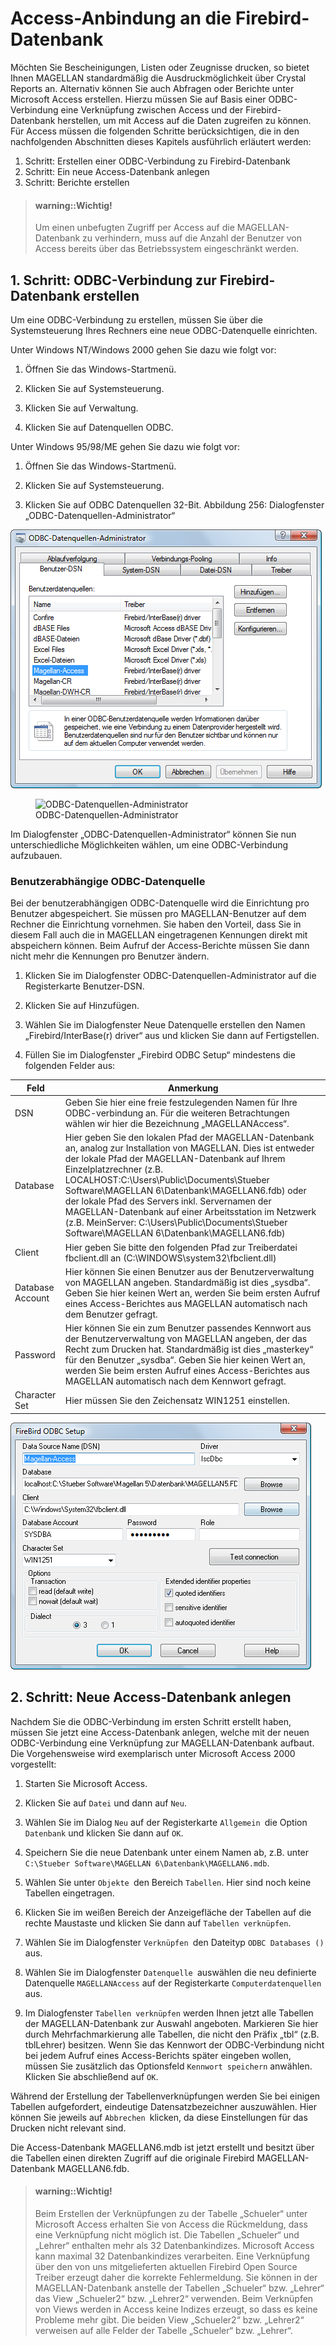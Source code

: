 # Access-Anbindung an die Firebird-Datenbank

Möchten Sie Bescheinigungen, Listen oder Zeugnisse drucken, so bietet Ihnen MAGELLAN standardmäßig die Ausdruckmöglichkeit über Crystal Reports an. 
Alternativ können Sie auch Abfragen oder Berichte unter Microsoft Access erstellen. Hierzu müssen Sie auf Basis einer ODBC-Verbindung eine Verknüpfung zwischen Access und der Firebird-Datenbank herstellen, um mit Access auf die Daten zugreifen zu können. Für Access müssen die folgenden Schritte berücksichtigen, die in den nachfolgenden Abschnitten dieses Kapitels ausführlich erläutert werden:

1. Schritt: Erstellen einer ODBC-Verbindung zu Firebird-Datenbank
2. Schritt: Ein neue Access-Datenbank anlegen
3. Schritt: Berichte erstellen


> #### warning::Wichtig!
>
>  Um einen unbefugten Zugriff per Access auf die MAGELLAN-Datenbank zu verhindern, muss auf die Anzahl der Benutzer von Access bereits über das Betriebssystem eingeschränkt werden.

## 1. Schritt: ODBC-Verbindung zur Firebird-Datenbank erstellen

Um eine ODBC-Verbindung zu erstellen, müssen Sie über die Systemsteuerung Ihres Rechners eine neue ODBC-Datenquelle einrichten.

Unter Windows NT/Windows 2000 gehen Sie dazu wie folgt vor:

1. Öffnen Sie das Windows-Startmenü.

2. Klicken Sie auf Systemsteuerung.

3. Klicken Sie auf Verwaltung.

4. Klicken Sie auf Datenquellen ODBC.

Unter Windows 95/98/ME gehen Sie dazu wie folgt vor:

1. Öffnen Sie das Windows-Startmenü.

2. Klicken Sie auf Systemsteuerung.

3. Klicken Sie auf ODBC Datenquellen 32-Bit.
Abbildung 256: Dialogfenster „ODBC-Datenquellen-Administrator“

![ODBC-Datenquellen-Administrator](../assets/images/Import_Export.ODBC2.png)


<figure class="center">
    <img src="images/Import_Export.ODBC2.png" alt="ODBC-Datenquellen-Administrator">
    <figcaption>ODBC-Datenquellen-Administrator</figcaption>
</figure>



Im Dialogfenster „ODBC-Datenquellen-Administrator“ können Sie nun unterschiedliche Möglichkeiten wählen, um eine ODBC-Verbindung aufzubauen.

### Benutzerabhängige ODBC-Datenquelle

Bei der benutzerabhängigen ODBC-Datenquelle wird die Einrichtung pro Benutzer abgespeichert. Sie müssen pro MAGELLAN-Benutzer auf dem Rechner die Einrichtung vornehmen. Sie haben den Vorteil, dass Sie in diesem Fall auch die in MAGELLAN eingetragenen Kennungen direkt mit abspeichern können. Beim Aufruf der Access-Berichte müssen Sie dann nicht mehr die Kennungen pro Benutzer ändern.

1. Klicken Sie im Dialogfenster ODBC-Datenquellen-Administrator auf die Registerkarte Benutzer-DSN.

2. Klicken Sie auf Hinzufügen.

3. Wählen Sie im Dialogfenster Neue Datenquelle erstellen den Namen „Firebird/InterBase(r) driver“ aus und klicken Sie dann auf Fertigstellen.

4. Füllen Sie im Dialogfenster „Firebird ODBC Setup“ mindestens die folgenden Felder aus:

Feld|Anmerkung
--|--
DSN| Geben Sie hier eine freie festzulegenden Namen für Ihre ODBC-verbindung an. Für die weiteren Betrachtungen wählen wir hier die Bezeichnung „MAGELLANAccess“.
Database|Hier geben Sie den lokalen Pfad der MAGELLAN-Datenbank an, analog zur Installation von MAGELLAN. Dies ist entweder der lokale Pfad der MAGELLAN-Datenbank auf Ihrem Einzelplatzrechner (z.B. LOCALHOST:C:\Users\Public\Documents\Stueber Software\MAGELLAN 6\Datenbank\MAGELLAN6.fdb) oder der lokale Pfad des Servers inkl. Servernamen der MAGELLAN-Datenbank auf einer Arbeitsstation im Netzwerk (z.B. MeinServer: C:\Users\Public\Documents\Stueber Software\MAGELLAN 6\Datenbank\MAGELLAN6.fdb)
Client|Hier geben Sie bitte den folgenden Pfad zur Treiberdatei fbclient.dll an (C:\WINDOWS\system32\fbclient.dll)
Database Account|Hier können Sie einen Benutzer aus der Benutzerverwaltung von MAGELLAN angeben. Standardmäßig ist dies „sysdba“. Geben Sie hier keinen Wert an, werden Sie beim ersten Aufruf eines Access-Berichtes aus MAGELLAN automatisch nach dem Benutzer gefragt.
Password|Hier können Sie ein zum Benutzer passendes Kennwort aus der Benutzerverwaltung von MAGELLAN angeben, der das Recht zum Drucken hat. Standardmäßig ist dies „masterkey“ für den Benutzer „sysdba“. Geben Sie hier keinen Wert an, werden Sie beim ersten Aufruf eines Access-Berichtes aus MAGELLAN automatisch nach dem Kennwort gefragt.
Character Set|Hier müssen Sie den Zeichensatz WIN1251 einstellen.


![Das Dialogfenster „FirebirdODBC Setup“](../assets/images/Import_Export.ODBC.png) 

## 2. Schritt: Neue Access-Datenbank anlegen

Nachdem Sie die ODBC-Verbindung im ersten Schritt erstellt haben, müssen Sie jetzt eine Access-Datenbank anlegen, welche mit der neuen ODBC-Verbindung eine Verknüpfung zur MAGELLAN-Datenbank aufbaut. Die Vorgehensweise wird exemplarisch unter Microsoft Access 2000 vorgestellt:

1. Starten Sie Microsoft Access.

2. Klicken Sie auf `Datei` und dann auf `Neu`.

3. Wählen Sie im Dialog `Neu` auf der Registerkarte `Allgemein `die Option `Datenbank` und klicken Sie dann auf `OK`.

4. Speichern Sie die neue Datenbank unter einem Namen ab, z.B. unter` C:\Stueber Software\MAGELLAN 6\Datenbank\MAGELLAN6.mdb`.

5. Wählen Sie unter `Objekte `den Bereich `Tabellen`. Hier sind noch keine Tabellen eingetragen.

6. Klicken Sie im weißen Bereich der Anzeigefläche der Tabellen auf die rechte Maustaste und klicken Sie dann auf `Tabellen verknüpfen`.

7. Wählen Sie im Dialogfenster `Verknüpfen `den Dateityp `ODBC Databases ()` aus.

8. Wählen Sie im Dialogfenster `Datenquelle `auswählen die neu definierte Datenquelle `MAGELLANAccess` auf der Registerkarte `Computerdatenquellen` aus.

9. Im Dialogfenster `Tabellen verknüpfen` werden Ihnen jetzt alle Tabellen der MAGELLAN-Datenbank zur Auswahl angeboten. Markieren Sie hier durch Mehrfachmarkierung alle Tabellen, die nicht den Präfix „tbl“ (z.B. tblLehrer) besitzen. Wenn Sie das Kennwort der ODBC-Verbindung nicht bei jedem Aufruf eines Access-Berichts später eingeben wollen, müssen Sie zusätzlich das Optionsfeld `Kennwort speichern` anwählen. Klicken Sie abschließend auf `OK`.

Während der Erstellung der Tabellenverknüpfungen werden Sie bei einigen Tabellen aufgefordert, eindeutige Datensatzbezeichner auszuwählen. Hier können Sie jeweils auf `Abbrechen `klicken, da diese Einstellungen für das Drucken nicht relevant sind.

Die Access-Datenbank MAGELLAN6.mdb ist jetzt erstellt und besitzt über die Tabellen einen direkten Zugriff auf die originale Firebird MAGELLAN-Datenbank MAGELLAN6.fdb.

> #### warning::Wichtig!
>
>  Beim Erstellen der Verknüpfungen zu der Tabelle „Schueler“ unter Microsoft Access erhalten Sie von Access die Rückmeldung, dass eine Verknüpfung nicht möglich ist. Die Tabellen „Schueler“ und „Lehrer“ enthalten mehr als 32 Datenbankindizes. Microsoft Access kann maximal 32 Datenbankindizes verarbeiten. Eine Verknüpfung über den von uns mitgelieferten aktuellen Firebird Open Source Treiber erzeugt daher die korrekte Fehlermeldung. Sie können in der MAGELLAN-Datenbank anstelle der Tabellen „Schueler“ bzw. „Lehrer“ das View „Schueler2“ bzw. „Lehrer2“ verwenden. Beim Verknüpfen von Views werden in Access keine Indizes erzeugt, so dass es keine Probleme mehr gibt. Die beiden View „Schueler2“ bzw. „Lehrer2“ verweisen auf alle Felder der Tabelle „Schueler“ bzw. „Lehrer“.




